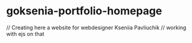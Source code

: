 # goksenia-portfolio-homepage

// Creating here a website for webdesigner Kseniia Pavliuchik 
// working with ejs on that
